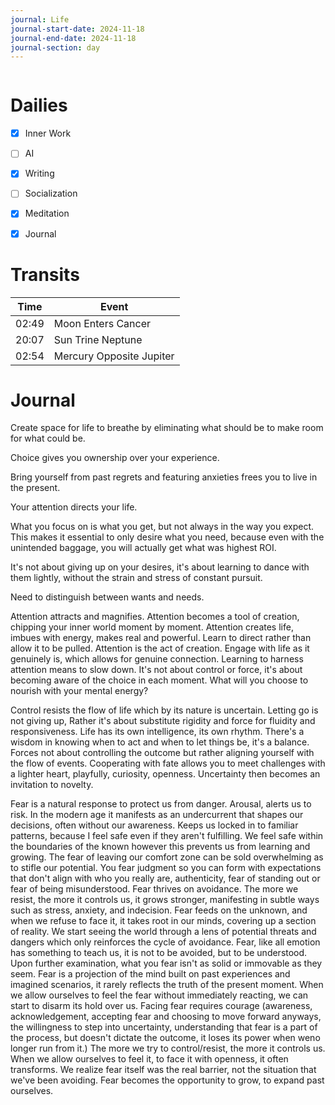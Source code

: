 ```yaml
---
journal: Life
journal-start-date: 2024-11-18
journal-end-date: 2024-11-18
journal-section: day
---
```


```calendar-nav
```

# Dailies

- [x] Inner Work
- [ ] AI
- [x] Writing
- [ ] Socialization
- [x] Meditation
- [x] Journal


# Transits

| Time | Event |
|------|-------|
| 02:49 | Moon Enters Cancer |
| 20:07 | Sun Trine Neptune |
| 02:54 | Mercury Opposite Jupiter |



# Journal
Create space for life to breathe by eliminating what should be to make room for what could be. 

Choice gives you ownership over your experience. 

Bring yourself from past regrets and featuring anxieties frees you to live in the present.

Your attention directs your life. 

What you focus on is what you get, but not always in the way you expect. This makes it essential to only desire what you need, because even with the unintended baggage, you will actually get what was highest ROI. 

It's not about giving up on your desires, it's about learning to dance with them lightly, without the strain and stress of constant pursuit.

Need to distinguish between wants and needs. 

Attention attracts and magnifies. Attention becomes a tool of creation, chipping your inner world moment by moment. Attention creates life, imbues with energy, makes real and powerful. Learn to direct rather than allow it to be pulled. Attention is the act of creation. Engage with life as it genuinely is, which allows for genuine connection. Learning to harness attention means to slow down. It's not about control or force, it's about becoming aware of the choice in each moment. What will you choose to nourish with your mental energy? 

Control resists the flow of life which by its nature is uncertain. Letting go is not giving up, Rather it's about substitute rigidity and force for fluidity and responsiveness. Life has its own intelligence, its own rhythm. There's a wisdom in knowing when to act and when to let things be, it's a balance. Forces not about controlling the outcome but rather aligning yourself with the flow of events. Cooperating with fate allows you to meet challenges with a lighter heart, playfully, curiosity, openness. Uncertainty then becomes an invitation to novelty. 

Fear is a natural response to protect us from danger. Arousal, alerts us to risk. In the modern age it manifests as an undercurrent that shapes our decisions, often without our awareness. Keeps us locked in to familiar patterns, because I feel safe even if they aren't fulfilling. We feel safe within the boundaries of the known however this prevents us from learning and growing. The fear of leaving our comfort zone can be sold overwhelming as to stifle our potential. You fear judgment so you can form with expectations that don't align with who you really are, authenticity, fear of standing out or fear of being misunderstood. Fear thrives on avoidance. The more we resist, the more it controls us, it grows stronger, manifesting in subtle ways such as stress, anxiety, and indecision. Fear feeds on the unknown, and when we refuse to face it, it takes root in our minds, covering up a section of reality. We start seeing the world through a lens of potential threats and dangers which only reinforces the cycle of avoidance. Fear, like all emotion has something to teach us, it is not to be avoided, but to be understood. Upon further examination, what you fear isn't as solid or immovable as they seem. Fear is a projection of the mind built on past experiences and imagined scenarios, it rarely reflects the truth of the present moment. When we allow ourselves to feel the fear without immediately reacting, we can start to disarm its hold over us. Facing fear requires courage (awareness, acknowledgement, accepting fear and choosing to move forward anyways, the willingness to step into uncertainty, understanding that fear is a part of the process, but doesn't dictate the outcome, it loses its power when weno longer run from it.) The more we try to control/resist, the more it controls us. When we allow ourselves to feel it, to face it with openness, it often transforms. We realize fear itself was the real barrier, not the situation that we've been avoiding. Fear becomes the opportunity to grow, to expand past ourselves.